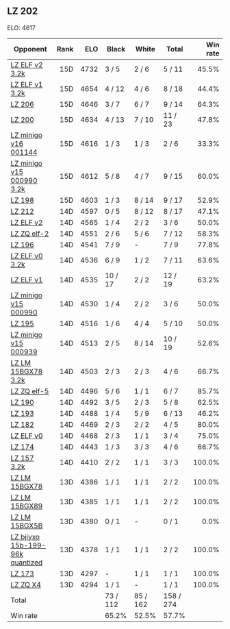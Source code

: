 ## LZ 202 ##

ELO: 4617

Opponent | Rank | ELO | Black | White | Total | Win rate
---------|-----:|----:|-------|-------|-------|-------:
[LZ ELF v2 3.2k](LZ%20ELF%20v2%203.2k.md) | 15D | 4732 | 3 / 5 | 2 / 6 | 5 / 11 | 45.5%
[LZ ELF v1 3.2k](LZ%20ELF%20v1%203.2k.md) | 15D | 4654 | 4 / 12 | 4 / 6 | 8 / 18 | 44.4%
[LZ 206](LZ%20206.md) | 15D | 4646 | 3 / 7 | 6 / 7 | 9 / 14 | 64.3%
[LZ 200](LZ%20200.md) | 15D | 4634 | 4 / 13 | 7 / 10 | 11 / 23 | 47.8%
[LZ minigo v16 001144](LZ%20minigo%20v16%20001144.md) | 15D | 4616 | 1 / 3 | 1 / 3 | 2 / 6 | 33.3%
[LZ minigo v15 000990 3.2k](LZ%20minigo%20v15%20000990%203.2k.md) | 15D | 4612 | 5 / 8 | 4 / 7 | 9 / 15 | 60.0%
[LZ 198](LZ%20198.md) | 15D | 4603 | 1 / 3 | 8 / 14 | 9 / 17 | 52.9%
[LZ 212](LZ%20212.md) | 14D | 4597 | 0 / 5 | 8 / 12 | 8 / 17 | 47.1%
[LZ ELF v2](LZ%20ELF%20v2.md) | 14D | 4565 | 1 / 4 | 2 / 2 | 3 / 6 | 50.0%
[LZ ZQ elf-2](LZ%20ZQ%20elf-2.md) | 14D | 4551 | 2 / 6 | 5 / 6 | 7 / 12 | 58.3%
[LZ 196](LZ%20196.md) | 14D | 4541 | 7 / 9 | - | 7 / 9 | 77.8%
[LZ ELF v0 3.2k](LZ%20ELF%20v0%203.2k.md) | 14D | 4536 | 6 / 9 | 1 / 2 | 7 / 11 | 63.6%
[LZ ELF v1](LZ%20ELF%20v1.md) | 14D | 4535 | 10 / 17 | 2 / 2 | 12 / 19 | 63.2%
[LZ minigo v15 000990](LZ%20minigo%20v15%20000990.md) | 14D | 4530 | 1 / 4 | 2 / 2 | 3 / 6 | 50.0%
[LZ 195](LZ%20195.md) | 14D | 4516 | 1 / 6 | 4 / 4 | 5 / 10 | 50.0%
[LZ minigo v15 000939](LZ%20minigo%20v15%20000939.md) | 14D | 4513 | 2 / 5 | 8 / 14 | 10 / 19 | 52.6%
[LZ LM 15BGX78 3.2k](LZ%20LM%2015BGX78%203.2k.md) | 14D | 4503 | 2 / 3 | 2 / 3 | 4 / 6 | 66.7%
[LZ ZQ elf-5](LZ%20ZQ%20elf-5.md) | 14D | 4496 | 5 / 6 | 1 / 1 | 6 / 7 | 85.7%
[LZ 190](LZ%20190.md) | 14D | 4492 | 3 / 5 | 2 / 3 | 5 / 8 | 62.5%
[LZ 193](LZ%20193.md) | 14D | 4488 | 1 / 4 | 5 / 9 | 6 / 13 | 46.2%
[LZ 182](LZ%20182.md) | 14D | 4469 | 2 / 3 | 2 / 2 | 4 / 5 | 80.0%
[LZ ELF v0](LZ%20ELF%20v0.md) | 14D | 4468 | 2 / 3 | 1 / 1 | 3 / 4 | 75.0%
[LZ 174](LZ%20174.md) | 14D | 4443 | 1 / 3 | 3 / 3 | 4 / 6 | 66.7%
[LZ 157 3.2k](LZ%20157%203.2k.md) | 14D | 4410 | 2 / 2 | 1 / 1 | 3 / 3 | 100.0%
[LZ LM 15BGX78](LZ%20LM%2015BGX78.md) | 13D | 4386 | 1 / 1 | 1 / 1 | 2 / 2 | 100.0%
[LZ LM 15BGX89](LZ%20LM%2015BGX89.md) | 13D | 4385 | 1 / 1 | 1 / 1 | 2 / 2 | 100.0%
[LZ LM 15BGX5B](LZ%20LM%2015BGX5B.md) | 13D | 4380 | 0 / 1 | - | 0 / 1 | 0.0%
[LZ bjiyxo 15b-199-96k quantized](LZ%20bjiyxo%2015b-199-96k%20quantized.md) | 13D | 4378 | 1 / 1 | 1 / 1 | 2 / 2 | 100.0%
[LZ 173](LZ%20173.md) | 13D | 4297 | - | 1 / 1 | 1 / 1 | 100.0%
[LZ ZQ X4](LZ%20ZQ%20X4.md) | 13D | 4294 | 1 / 1 | - | 1 / 1 | 100.0%
Total | | | 73 / 112 | 85 / 162 | 158 / 274 | 
Win rate| | | 65.2% | 52.5% | 57.7% | 
